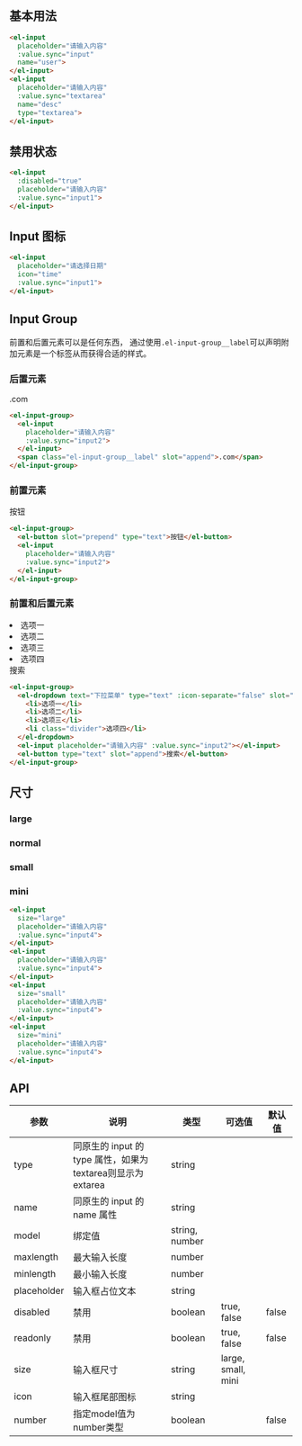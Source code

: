 <script>
  module.exports = {
    data() {
      return {
        input: '',
        input1: '',
        input2: '',
        input3: '',
        input4: '',
        input5: '',
        input6: '',
        textarea: ''
      };
    }
  };
</script>

<style>
  .demo-box.demo-input {
    .el-input {
      width: 180px;

      & + .el-input,
      & + .el-textarea {
        margin-top: 15px;
      }
    }
    .el-textarea {
      width: 414px;
    }
    .el-input-group + .el-input-group {
      margin-top: 15px;
    }
  }
</style>

## 基本用法

<div class="demo-box demo-input">
  <el-input
    placeholder="请输入内容"
    :value.sync="input"
    name="user">
  </el-input>
  <el-input
    placeholder="请输入内容"
    :value.sync="textarea"
    name="desc"
    type="textarea">
  </el-input>
</div>

```html
<el-input
  placeholder="请输入内容"
  :value.sync="input"
  name="user">
</el-input>
<el-input
  placeholder="请输入内容"
  :value.sync="textarea"
  name="desc"
  type="textarea">
</el-input>
```

## 禁用状态

<div class="demo-box demo-input">  
  <el-input
    :disabled="true"
    placeholder="请输入内容"
    :value.sync="input1">
  </el-input>
</div>

```html
<el-input
  :disabled="true"
  placeholder="请输入内容"
  :value.sync="input1">
</el-input>
```

<!-- ## readonly 状态

<el-input
  :readonly="true"
  placeholder="请输入内容"
  :value.sync="input1">
</el-input>

```html
<el-input
  :readonly="true"
  placeholder="请输入内容"
  :value.sync="input1">
</el-input>
``` -->

## Input 图标

<div class="demo-box demo-input">
  <el-input
    placeholder="请选择日期"
    icon="time"
    :value.sync="input1">
  </el-input>
</div>

```html
<el-input
  placeholder="请选择日期"
  icon="time"
  :value.sync="input1">
</el-input>
```

## Input Group

前置和后置元素可以是任何东西， 通过使用`.el-input-group__label`可以声明附加元素是一个标签从而获得合适的样式。

### 后置元素

<div class="demo-box demo-input">
  <el-input-group>
    <el-input
      placeholder="请输入内容"
      :value.sync="input2">
    </el-input>
    <span class="el-input-group__label" slot="append">.com</span>
  </el-input-group>
</div>

```html
<el-input-group>
  <el-input
    placeholder="请输入内容"
    :value.sync="input2">
  </el-input>
  <span class="el-input-group__label" slot="append">.com</span>
</el-input-group>
```

### 前置元素
<div class="demo-box demo-input">
  <el-input-group>
    <el-button slot="prepend" type="text">按钮</el-button>
    <el-input
      placeholder="请输入内容"
      :value.sync="input2">
    </el-input>
  </el-input-group>
</div>

```html
<el-input-group>
  <el-button slot="prepend" type="text">按钮</el-button>
  <el-input
    placeholder="请输入内容"
    :value.sync="input2">
  </el-input>
</el-input-group>
```

### 前置和后置元素
<div class="demo-box demo-input">
  <el-input-group>
    <el-dropdown text="下拉菜单" type="text" :icon-separate="false" slot="prepend">
      <li>选项一</li>
      <li>选项二</li>
      <li>选项三</li>
      <li class="divider">选项四</li>
    </el-dropdown>
    <el-input placeholder="请输入内容" :value.sync="input2"></el-input>
    <el-button type="text" slot="append">搜索</el-button>
  </el-input-group>
</div>

```html
<el-input-group>
  <el-dropdown text="下拉菜单" type="text" :icon-separate="false" slot="prepend">
    <li>选项一</li>
    <li>选项二</li>
    <li>选项三</li>
    <li class="divider">选项四</li>
  </el-dropdown>
  <el-input placeholder="请输入内容" :value.sync="input2"></el-input>
  <el-button type="text" slot="append">搜索</el-button>
</el-input-group>
```

## 尺寸
### large

<div class="demo-box demo-input">
  <el-input
    size="large"
    placeholder="请输入内容"
    :value.sync="input4">
  </el-input>
</div>

### normal

<div class="demo-box demo-input">
  <el-input
    placeholder="请输入内容"
    :value.sync="input4">
  </el-input>
</div>

### small

<div class="demo-box demo-input">
  <el-input
    size="small"
    placeholder="请输入内容"
    :value.sync="input4">
  </el-input>
</div>

### mini

<div class="demo-box demo-input">
  <el-input
    size="mini"
    placeholder="请输入内容"
    :value.sync="input4">
  </el-input>
</div>

```html
<el-input
  size="large"
  placeholder="请输入内容"
  :value.sync="input4">
</el-input>
<el-input
  placeholder="请输入内容"
  :value.sync="input4">
</el-input>
<el-input
  size="small"
  placeholder="请输入内容"
  :value.sync="input4">
</el-input>
<el-input
  size="mini"
  placeholder="请输入内容"
  :value.sync="input4">
</el-input>
```

## API
| 参数          | 说明            | 类型            | 可选值                 | 默认值   |
|-------------  |---------------- |---------------- |---------------------- |-------- |
| type         | 同原生的 input 的 type 属性，如果为textarea则显示为extarea   | string  |                    |         |
| name         | 同原生的 input 的 name 属性   | string  |                     |         |
| model         | 绑定值           | string, number  |                       |         |
| maxlength     | 最大输入长度           | number  |                       |         |
| minlength     | 最小输入长度           | number  |                       |         |
| placeholder   | 输入框占位文本   | string          |                       |         |
| disabled      | 禁用            | boolean         | true, false           | false   |
| readonly      | 禁用            | boolean         | true, false           | false   |
| size          | 输入框尺寸       | string          | large, small, mini  |     |
| icon          | 输入框尾部图标       | string          |                  |     |
| number        | 指定model值为number类型  |  boolean    |                  |  false   |

